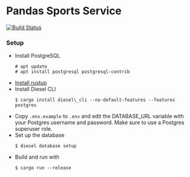# Pandas Sports Service

[![Build Status](https://travis-ci.org/depaul-csc394-pandas/pandas-sports.svg?branch=master)](https://travis-ci.org/depaul-csc394-pandas/pandas-sports)

### Setup

- Install PostgreSQL
  ```
  # apt update
  # apt install postgresql postgresql-contrib
  ```
- [Install rustup](https://rustup.rs/)
- Install Diesel CLI
  ```
  $ cargo install diesel\_cli --no-default-features --features postgres
  ```
- Copy `.env.example` to `.env` and edit the DATABASE_URL variable with your
  Postgres username and password. Make sure to use a Postgres superuser role.
- Set up the database
  ```
  $ diesel database setup
  ```
- Build and run with
  ```
  $ cargo run --release
  ```
